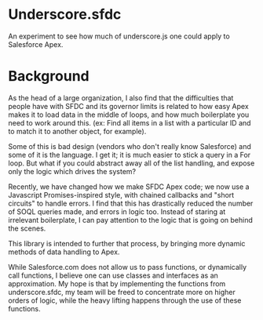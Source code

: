 # Underscore.sfdc
An experiment to see how much of underscore.js one could apply to Salesforce Apex.

# Background
As the head of a large organization, I also find that the difficulties that people have with SFDC and its governor limits is related to how easy Apex makes it to load data in the middle of loops, and how much boilerplate you need to work around this. (ex: Find all items in a list with a particular ID and to match it to another object, for example).

Some of this is bad design (vendors who don't really know Salesforce) and some of it is the language.  I get it; it is much easier to stick a query in a For loop.  But what if you could abstract away all of the list handling, and expose only the logic which drives the system?

Recently, we have changed how we make SFDC Apex code; we now use a Javascript Promises-inspired style, with chained callbacks and "short circuits" to handle errors.   I find that this has drastically reduced the number of SOQL queries made, and errors in logic too.  Instead of staring at irrelevant boilerplate, I can pay attention to the logic that is going on behind the scenes.

This library is intended to further that process, by bringing more dynamic methods of data handling to Apex.

While Salesforce.com does not allow us to pass functions, or dynamically call functions, I believe one can use classes and interfaces as an approximation.  My hope is that by implementing the functions from underscore.sfdc, my team will be freed to concentrate more on higher orders of logic, while the heavy lifting happens through the use of these functions.
